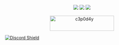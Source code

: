 <p align="center">
  <img src ="https://github-readme-stats.vercel.app/api?username=c3p0d4y&show_icons=true&count_private=true&theme=darcula&hide_border=true&hide=issues,contribs&bg_color=00000000">
  <img src ="https://github-readme-stats.vercel.app/api/top-langs/?username=c3p0d4y&layout=compact&hide_border=true&theme=darcula&bg_color=00000000&langs_count=6&hide=jupyter%20notebook,tex,css,php">
  <img src ="https://github-readme-streak-stats.herokuapp.com?user=c3p0d4y&theme=darcula&hide_border=true&background=FFFFFF00">
  <br>
  <br>
  <a href="https://www.buymeacoffee.com/c3p0d4y"> <img align="center" src="https://cdn.buymeacoffee.com/buttons/v2/default-orange.png" height="50" width="210" alt="c3p0d4y" /></a>
  <br>
 
 <a href="https://discord.gg/ZBmzXPxzeC"> <img src="https://discordapp.com/api/guilds/727987570625216582/widget.png?style=banner4" alt="Discord Shield"/></a>

  

</p>

<!-- <p align="center">
  <img align="left" src ="https://github-readme-stats.vercel.app/api/pin/?username=c3p0d4y&repo=ytdx">
  <img align="right" src ="https://github-readme-stats.vercel.app/api/pin/?username=c3p0d4y&repo=pixel-weather">
</p> -->


<!--

Here are some ideas to get you started:

- 🔭 I’m currently working on ...
- 🌱 I’m currently learning ...
- 👯 I’m looking to collaborate on ...
- 🤔 I’m looking for help with ...
- 💬 Ask me about ...
- 📫 How to reach me: ...
- 😄 Pronouns: ...
- ⚡ Fun fact: ...
-->

